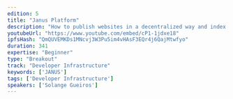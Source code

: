 ```yaml
---
edition: 5
title: "Janus Platform"
description: "How to publish websites in a decentralized way and index it using Ethereum Smart contracts. After is possible to search keywords in the websites. In this talk will be presented tools to register, store and explore the Web 3.0."
youtubeUrl: "https://www.youtube.com/embed/cP1-1jdxe18"
ipfsHash: "QmQUVEMKDs1MNcvj3W3Pu5im4vHAsF3EQr4j6QajMtwfyo"
duration: 341
expertise: "Beginner"
type: "Breakout"
track: "Developer Infrastructure"
keywords: ['JANUS']
tags: ['Developer Infrastructure']
speakers: ['Solange Gueiros']
---
```

